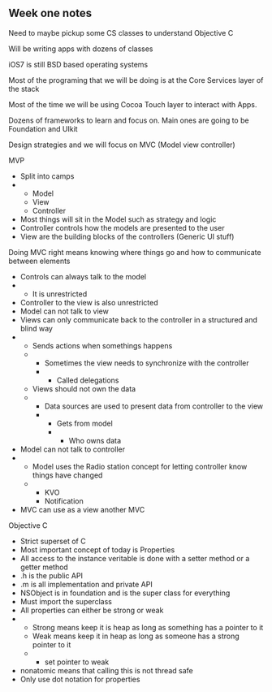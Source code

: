 ## Week one notes

Need to maybe pickup some CS classes to understand Objective C

Will be writing apps with dozens of classes

iOS7 is still BSD based operating systems

Most of the programing that we will be doing is at the Core Services layer of the stack

Most of the time we will be using Cocoa Touch layer to interact with Apps. 

Dozens of frameworks to learn and focus on. Main ones are going to be Foundation and UIkit

Design strategies and we will focus on MVC (Model view controller)

MVP


   * Split into camps
   * 
      * Model
      * View
      * Controller
   * Most things will sit in the Model such as strategy and logic
   * Controller controls how the models are presented to the user
   * View are the building blocks of the controllers (Generic UI stuff)


Doing MVC right means knowing where things go and how to communicate between elements



   * Controls can always talk to the model
   * 
      * It is unrestricted 
   * Controller to the view is also unrestricted 
   * Model can not talk to view
   * Views can only communicate back to the controller in a structured and blind way
   * 
      * Sends actions when somethings happens
      * 
         * Sometimes the view needs to synchronize with the controller 
         * 
            * Called delegations 
      * Views should not own the data
      * 
         * Data sources are used to present data from controller to the view
         * 
            * Gets from model
            * 
               * Who owns data
   * Model can not talk to controller
   * 
      * Model uses the Radio station concept for letting controller know things have changed
      * 
         * KVO
         * Notification
   * MVC can use as a view another MVC


Objective C



   * Strict superset of C
   * Most important concept of today is Properties
   * All access to the instance veritable is done with a setter method or a getter method 
   * .h is the public API
   * .m is all implementation and private API
   * NSObject is in foundation and is the super class for everything
   * Must import the superclass 
   * All properties can either be strong or weak
   * 
      * Strong means keep it is heap as long as something has a pointer to it
      * Weak means keep it in heap as long as someone has a strong pointer to it
      * 
         * set pointer to weak
   * nonatomic means that calling this is not thread safe
   * Only use dot notation for properties


